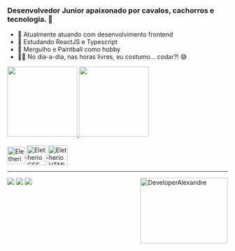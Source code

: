 ### Desenvolvedor Junior apaixonado por cavalos, cachorros e tecnologia. 🤖

- 🔭 Atualmente atuando com desenvolvimento frontend
- 🌱 Estudando ReactJS e Typescript
- 🤿 Mergulho e Paintball como hobby
- 👨‍💻 No dia-a-dia, nas horas livres, eu costumo... codar?! 😅

<div>
  <a href="https://github.com/EletherioAlexandre">
  <img height="160em" src="https://github-readme-stats.vercel.app/api?username=EletherioAlexandre&show_icons=true&theme=tokyonight&include_all_commits=true&count_private=false"/>
  <img height="160em" src="https://github-readme-stats.vercel.app/api/top-langs/?username=EletherioAlexandre&layout=compact&langs_count=16&theme=tokyonight"/>
</div>
  
 <div style="display: inline_block"><br>
   <img align="center" alt="EletherioJS" height="40" width="40" src="https://cdn.icon-icons.com/icons2/2108/PNG/128/javascript_icon_130900.png">
   <img align="center" alt="EletherioCSS" height="45" width="45" src="https://cdn.icon-icons.com/icons2/2107/PNG/512/file_type_css_icon_130661.png">
   <img align="center" alt="EletherioHTML" height="45" width="45" src="https://cdn.icon-icons.com/icons2/2107/PNG/512/file_type_html_icon_130541.png">
 </div>
<hr />
 <div>
   <a href="https://www.linkedin.com/in/alexandre-eletherio-ab799719a/" target="_blank"><img src="https://img.shields.io/badge/LinkedIn-0077B5?style=for-the-badge&logo=linkedin&logoColor=white" /></a>
   <a href="mailto:eletherioalexandre@gmail.com" target="_blank"><img src="https://img.shields.io/badge/Gmail-D14836?style=for-the-badge&logo=gmail&logoColor=white" /></a>
   <a href="https://www.instagram.com/_eletherioalex/" target="_blank"><img src="https://img.shields.io/badge/Instagram-E4405F?style=for-the-badge&logo=instagram&logoColor=white" /></a>
   <img align="right" height="150px" width="200px" src="https://media3.giphy.com/media/iIqmM5tTjmpOB9mpbn/giphy.gif?cid=ecf05e47z3g8ql0d9w9zhbvqg0tpezw48axz740gnf4ewavy&rid=giphy.gif&ct=g" alt="DeveloperAlexandre">
  </div>
